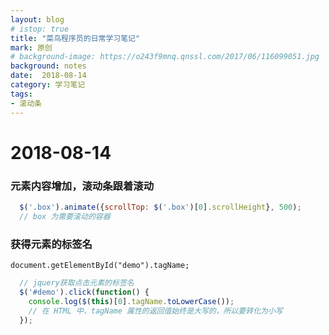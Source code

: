 ```yaml
---
layout: blog
# istop: true
title: "菜鸟程序员的日常学习笔记"
mark: 原创
# background-image: https://o243f9mnq.qnssl.com/2017/06/116099051.jpg
background: notes
date:  2018-08-14
category: 学习笔记
tags:
- 滚动条
---
```


# 2018-08-14
### 元素内容增加，滚动条跟着滚动
```js
  $('.box').animate({scrollTop: $('.box')[0].scrollHeight}, 500);
  // box 为需要滚动的容器
```

### 获得元素的标签名
`document.getElementById("demo").tagName;`
```js
  // jquery获取点击元素的标签名
  $('#demo').click(function() {
    console.log($(this)[0].tagName.toLowerCase());
    // 在 HTML 中，tagName 属性的返回值始终是大写的，所以要转化为小写
  });
```

